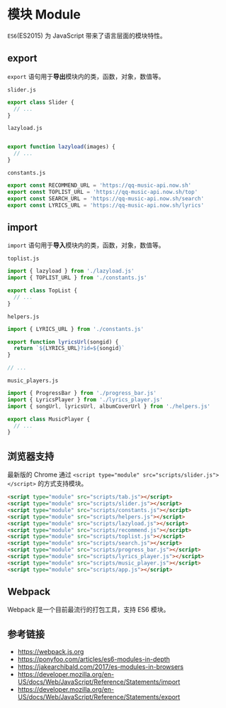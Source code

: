 # 模块 Module

`ES6`(ES2015) 为 JavaScript 带来了语言层面的模块特性。

## export
`export` 语句用于**导出**模块内的类，函数，对象，数值等。

`slider.js`
```javascript
export class Slider {
  // ...
}
```
`lazyload.js`
```javascript

export function lazyload(images) {
  // ...
}
```
`constants.js`
```javascript
export const RECOMMEND_URL = 'https://qq-music-api.now.sh'
export const TOPLIST_URL = 'https://qq-music-api.now.sh/top'
export const SEARCH_URL = 'https://qq-music-api.now.sh/search'
export const LYRICS_URL = 'https://qq-music-api.now.sh/lyrics'
```

## import
`import` 语句用于**导入**模块内的类，函数，对象，数值等。

`toplist.js`
```javascript
import { lazyload } from './lazyload.js' 
import { TOPLIST_URL } from './constants.js'

export class TopList {
  // ...
}
```
`helpers.js`
```javascript
import { LYRICS_URL } from './constants.js'

export function lyricsUrl(songid) {
  return `${LYRICS_URL}?id=${songid}`
}

// ...
```

`music_players.js`
```javascript
import { ProgressBar } from './progress_bar.js'
import { LyricsPlayer } from './lyrics_player.js'
import { songUrl, lyricsUrl, albumCoverUrl } from './helpers.js'

export class MusicPlayer {
  // ...
}
```

## 浏览器支持
最新版的 Chrome 通过 `<script type="module" src="scripts/slider.js"></script>` 的方式支持模块。
```html
<script type="module" src="scripts/tab.js"></script>
<script type="module" src="scripts/slider.js"></script>
<script type="module" src="scripts/constants.js"></script>
<script type="module" src="scripts/helpers.js"></script>
<script type="module" src="scripts/lazyload.js"></script>
<script type="module" src="scripts/recommend.js"></script>
<script type="module" src="scripts/toplist.js"></script>
<script type="module" src="scripts/search.js"></script>
<script type="module" src="scripts/progress_bar.js"></script>
<script type="module" src="scripts/lyrics_player.js"></script>
<script type="module" src="scripts/music_player.js"></script>
<script type="module" src="scripts/app.js"></script>
```

## Webpack
Webpack 是一个目前最流行的打包工具，支持 ES6 模块。


## 参考链接
* https://webpack.js.org
* https://ponyfoo.com/articles/es6-modules-in-depth
* https://jakearchibald.com/2017/es-modules-in-browsers
* https://developer.mozilla.org/en-US/docs/Web/JavaScript/Reference/Statements/import
* https://developer.mozilla.org/en-US/docs/Web/JavaScript/Reference/Statements/export
